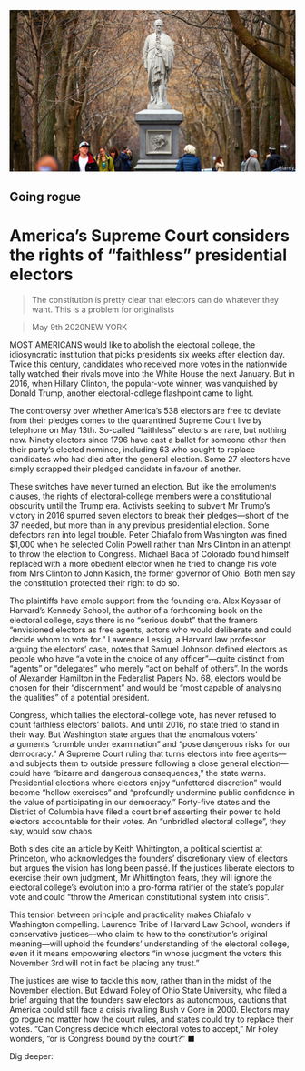![](./images/20200509_USP001_1.jpg)

## Going rogue

# America’s Supreme Court considers the rights of “faithless” presidential electors

> The constitution is pretty clear that electors can do whatever they want. This is a problem for originalists

> May 9th 2020NEW YORK

MOST AMERICANS would like to abolish the electoral college, the idiosyncratic institution that picks presidents six weeks after election day. Twice this century, candidates who received more votes in the nationwide tally watched their rivals move into the White House the next January. But in 2016, when Hillary Clinton, the popular-vote winner, was vanquished by Donald Trump, another electoral-college flashpoint came to light.

The controversy over whether America’s 538 electors are free to deviate from their pledges comes to the quarantined Supreme Court live by telephone on May 13th. So-called “faithless” electors are rare, but nothing new. Ninety electors since 1796 have cast a ballot for someone other than their party’s elected nominee, including 63 who sought to replace candidates who had died after the general election. Some 27 electors have simply scrapped their pledged candidate in favour of another.

These switches have never turned an election. But like the emoluments clauses, the rights of electoral-college members were a constitutional obscurity until the Trump era. Activists seeking to subvert Mr Trump’s victory in 2016 spurred seven electors to break their pledges—short of the 37 needed, but more than in any previous presidential election. Some defectors ran into legal trouble. Peter Chiafalo from Washington was fined $1,000 when he selected Colin Powell rather than Mrs Clinton in an attempt to throw the election to Congress. Michael Baca of Colorado found himself replaced with a more obedient elector when he tried to change his vote from Mrs Clinton to John Kasich, the former governor of Ohio. Both men say the constitution protected their right to do so.

The plaintiffs have ample support from the founding era. Alex Keyssar of Harvard’s Kennedy School, the author of a forthcoming book on the electoral college, says there is no “serious doubt” that the framers “envisioned electors as free agents, actors who would deliberate and could decide whom to vote for.” Lawrence Lessig, a Harvard law professor arguing the electors’ case, notes that Samuel Johnson defined electors as people who have “a vote in the choice of any officer”—quite distinct from “agents” or “delegates” who merely “act on behalf of others”. In the words of Alexander Hamilton in the Federalist Papers No. 68, electors would be chosen for their “discernment” and would be “most capable of analysing the qualities” of a potential president.

Congress, which tallies the electoral-college vote, has never refused to count faithless electors’ ballots. And until 2016, no state tried to stand in their way. But Washington state argues that the anomalous voters’ arguments “crumble under examination” and “pose dangerous risks for our democracy.” A Supreme Court ruling that turns electors into free agents—and subjects them to outside pressure following a close general election—could have “bizarre and dangerous consequences,” the state warns. Presidential elections where electors enjoy “unfettered discretion” would become “hollow exercises” and “profoundly undermine public confidence in the value of participating in our democracy.” Forty-five states and the District of Columbia have filed a court brief asserting their power to hold electors accountable for their votes. An “unbridled electoral college”, they say, would sow chaos.

Both sides cite an article by Keith Whittington, a political scientist at Princeton, who acknowledges the founders’ discretionary view of electors but argues the vision has long been passé. If the justices liberate electors to exercise their own judgment, Mr Whittington fears, they will ignore the electoral college’s evolution into a pro-forma ratifier of the state’s popular vote and could “throw the American constitutional system into crisis”.

This tension between principle and practicality makes Chiafalo v Washington compelling. Laurence Tribe of Harvard Law School, wonders if conservative justices—who claim to hew to the constitution’s original meaning—will uphold the founders’ understanding of the electoral college, even if it means empowering electors “in whose judgment the voters this November 3rd will not in fact be placing any trust.”

The justices are wise to tackle this now, rather than in the midst of the November election. But Edward Foley of Ohio State University, who filed a brief arguing that the founders saw electors as autonomous, cautions that America could still face a crisis rivalling Bush v Gore in 2000. Electors may go rogue no matter how the court rules, and states could try to replace their votes. “Can Congress decide which electoral votes to accept,” Mr Foley wonders, “or is Congress bound by the court?” ■

Dig deeper: